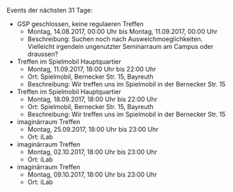Events der nächsten 31 Tage:

- GSP geschlossen, keine regulaeren Treffen
  - Montag, 14.08.2017, 00:00 Uhr bis Montag, 11.09.2017, 00:00 Uhr
  - Beschreibung: Suchen noch nach Ausweichmoeglichkeiten. Vielleicht irgendein ungenutzter Seminarraum am Campus oder draussen?
- Treffen im Spielmobil Hauptquartier
  - Montag, 11.09.2017, 18:00 Uhr bis 22:00 Uhr
  - Ort: Spielmobil, Bernecker Str. 15, Bayreuth
  - Beschreibung: Wir treffen uns im Spielmobil in der Bernecker Str. 15
- Treffen im Spielmobil Hauptquartier
  - Montag, 18.09.2017, 18:00 Uhr bis 22:00 Uhr
  - Ort: Spielmobil, Bernecker Str. 15, Bayreuth
  - Beschreibung: Wir treffen uns im Spielmobil in der Bernecker Str. 15
- imaginärraum Treffen
  - Montag, 25.09.2017, 18:00 Uhr bis 23:00 Uhr
  - Ort: iLab
- imaginärraum Treffen
  - Montag, 02.10.2017, 18:00 Uhr bis 23:00 Uhr
  - Ort: iLab
- imaginärraum Treffen
  - Montag, 09.10.2017, 18:00 Uhr bis 23:00 Uhr
  - Ort: iLab
